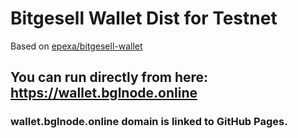 # Bitgesell Wallet Dist for Testnet

Based on [epexa/bitgesell-wallet](https://github.com/epexa/bitgesell-wallet)

## You can run directly from here: https://wallet.bglnode.online

### wallet.bglnode.online domain is linked to GitHub Pages.
